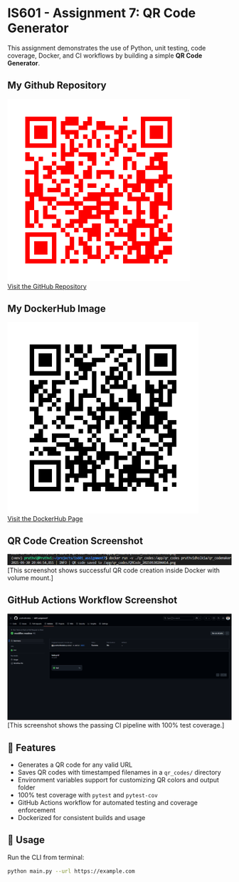 # IS601 - Assignment 7: QR Code Generator

This assignment demonstrates the use of Python, unit testing, code coverage, Docker, and CI workflows by building a simple **QR Code Generator**.

## My Github Repository
![Github Repo QR Code](/qr_codes/QRCode_20250630183334.png "My QR code link")  
[Visit the GitHub Repository](https://github.com/pruthvidholakia/is601_assignment7)

## My DockerHub Image
![DockerHub QR Code](/qr_codes/QRCode_20250630183111.png "My QR code link")  
[Visit the DockerHub Page](https://hub.docker.com/r/pruthvidholkia/qr_codemaker)



## QR Code Creation Screenshot
![QR Code Created](screenshorts/Screenshot_QR_code_Created.png)  
[This screenshot shows successful QR code creation inside Docker with volume mount.]

## GitHub Actions Workflow Screenshot
![GitHub Actions Workflow](screenshorts/Screenshot_GitHub_Actions_Workflow.png)  
[This screenshot shows the passing CI pipeline with 100% test coverage.]


## 🔧 Features

- Generates a QR code for any valid URL
- Saves QR codes with timestamped filenames in a `qr_codes/` directory
- Environment variables support for customizing QR colors and output folder
- 100% test coverage with `pytest` and `pytest-cov`
- GitHub Actions workflow for automated testing and coverage enforcement
- Dockerized for consistent builds and usage

## 🚀 Usage

Run the CLI from terminal:

```bash
python main.py --url https://example.com